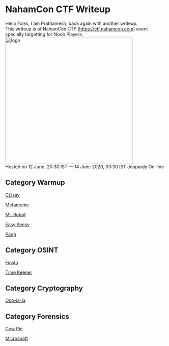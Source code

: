 # NahamCon CTF Writeup
Hello Folks, I am Prathamesh, back again with another writeup.
<br>This writeup is of NahamCon CTF (https://ctf.nahamcon.com) event specially targetting for Noob Players.
<br>
<img src="https://d24wuq6o951i2g.cloudfront.net/img/events/id/457/457748121/assets/5b11c1bdf53d63178f90d97d6dc2db87.NahamCon-Logo-Vertical-Main-.png" alt="logo" height="400"/>
<br>
Hosted on 12 June, 20:30 IST — 14 June 2020, 03:30 IST Jeopardy On-line
<br>

## Category Warmup

[CLIsay](https://github.com/PrathmeshPure/CTF-Writeups/blob/master/NahamCon%20CTF/Warmup/CLIsay/ReadMe.md)

[Metameme](https://github.com/PrathmeshPure/CTF-Writeups/blob/master/NahamCon%20CTF/Warmup/Metameme/ReadMe.md)

[Mr. Robot](https://github.com/PrathmeshPure/CTF-Writeups/blob/master/NahamCon%20CTF/Warmup/Mr%20Robot/ReadMe.md)

[Easy Keesy](https://github.com/PrathmeshPure/CTF-Writeups/blob/master/NahamCon%20CTF/Warmup/Easy%20Keesy/ReadMe.md)

[Pang](https://github.com/PrathmeshPure/CTF-Writeups/blob/master/NahamCon%20CTF/Warmup/Pang/ReadMe.md)

## Category OSINT

[Finsta](https://github.com/PrathmeshPure/CTF-Writeups/tree/master/NahamCon%20CTF/OSINT/Finsta/ReadMe.md)

[Time Keeper](https://github.com/PrathmeshPure/CTF-Writeups/tree/master/NahamCon%20CTF/OSINT/Time%20Keeper/ReadMe.md)

## Category Cryptography

[Ooo-la-la](https://github.com/PrathmeshPure/CTF-Writeups/blob/master/NahamCon%20CTF/Cryptography/Ooo-la-la/ReadMe.md)

## Category Forensics

[Cow Pie](https://github.com/PrathmeshPure/CTF-Writeups/blob/master/NahamCon%20CTF/Forensics/Cow%20Pie/ReadMe.md)

[Microsooft](https://github.com/PrathmeshPure/CTF-Writeups/blob/master/NahamCon%20CTF/Forensics/Microsooft/ReadMe.md)